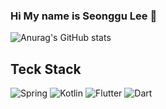### Hi My name is Seonggu Lee 👋


![Anurag's GitHub stats](https://github-readme-stats.vercel.app/api?username=uuccu&show_icons=true&theme=tokyonight)

## Teck Stack
 ![Spring](https://img.shields.io/badge/spring-%236DB33F.svg?style=for-the-badge&logo=spring&logoColor=white)
 ![Kotlin](https://img.shields.io/badge/kotlin-%237F52FF.svg?style=for-the-badge&logo=kotlin&logoColor=white)
 ![Flutter](https://img.shields.io/badge/Flutter-%2302569B.svg?style=for-the-badge&logo=Flutter&logoColor=white)
 ![Dart](https://img.shields.io/badge/dart-%230175C2.svg?style=for-the-badge&logo=dart&logoColor=white)




<!--
**uuccu/uuccu** is a ✨ _special_ ✨ repository because its `README.md` (this file) appears on your GitHub profile.

[![Harlok's WakaTime stats](https://github-readme-stats.vercel.app/api/wakatime?username=TwoCastle9)](https://github.com/anuraghazra/github-readme-stats)

Here are some ideas to get you started:

- 🔭 I’m currently working on ...
- 🌱 I’m currently learning ...
- 👯 I’m looking to collaborate on ...
- 🤔 I’m looking for help with ...
- 💬 Ask me about ...
- 📫 How to reach me: ...
- 😄 Pronouns: ...
- ⚡ Fun fact: ...
-->
